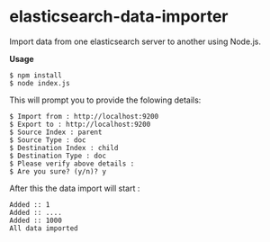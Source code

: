 # elasticsearch-data-importer
Import data from one elasticsearch server to another using Node.js.

**Usage**
```
$ npm install
$ node index.js
```
This will prompt you to provide the folowing details: 
```
$ Import from : http://localhost:9200
$ Export to : http://localhost:9200
$ Source Index : parent
$ Source Type : doc
$ Destination Index : child
$ Destination Type : doc
$ Please verify above details :
$ Are you sure? (y/n)? y
```
After this the data import will start :
```
Added :: 1
Added :: ....
Added :: 1000
All data imported
```
